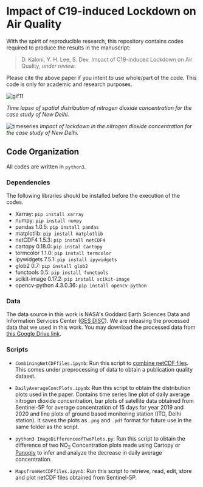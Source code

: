 # Impact of C19-induced Lockdown on Air Quality

With the spirit of reproducible research, this repository contains codes required to produce the results in the manuscript:
    
> D. Kaloni, Y. H. Lee, S. Dev, Impact of C19-induced Lockdown on Air Quality, *under review*.
    
Please cite the above paper if you intent to use whole/part of the code. This code is only for academic and research purposes.

![gif11](https://user-images.githubusercontent.com/62281372/89396679-79c97480-d72c-11ea-9ac2-424ee965f33b.gif)

*Time lapse of spatial distribution of nitrogen dioxide concentration for the case study of New Delhi.*

![timeseries](https://user-images.githubusercontent.com/62281372/87881577-da13a300-ca17-11ea-8785-1cc321c4cffd.jpg)
*Impact of lockdown in the nitrogen dioxide concentration for the case study of New Delhi.*

 ## Code Organization
 All codes are written in `python3`.
 
 ### Dependencies
 The following libraries should be installed before the execution of the codes.
 + Xarray: `pip install xarray`
 + numpy: `pip install numpy`
 + pandas 1.0.5: `pip install pandas`
 + matplotlib: `pip install matplotlib`
 + netCDF4 1.5.3: `pip install netCDF4`
 + cartopy 0.18.0: `pip instal Cartopy`
 + termcolor 1.1.0: `pip install termcolor`
 + ipywidgets 7.5.1: `pip install ipywidgets`
 + glob2 0.7: `pip install glob2`
 + functools 0.5: `pip install functools`
 + scikit-image 0.17.2: `pip install scikit-image`
 + opencv-python 4.3.0.36: `pip install opencv-python`
 
### Data
The data source in this work is NASA's Goddard Earth Sciences Data and Information Services Center ([GES DISC](https://disc.gsfc.nasa.gov/)). We are releasing the processed data that we used in this work. You may download the processed data from [this Google Drive link](https://drive.google.com/drive/folders/1mo6IYjHD1XFzmsdIrhZira2YxTLBOfSy?usp=sharing). 

### Scripts

 + `CombiningNetCDFfiles.ipynb`: Run this script to [combine netCDF files](http://nco.sourceforge.net/). This comes under preprocessing of data to obtain a publication quality dataset.  

+ `DailyAverageConcPlots.ipynb`: Run this script to obtain the distribution plots used in the paper. Contains time series line plot of daily average nitrogen dioxide concentration, bar plots of satellite data obtained from Sentinel-5P for average concentration of 15 days for year 2019 and 2020 and line plots of ground based monitoring station (ITO, Delhi station). It saves the plots as `.png` and `.pdf` format for future use in the same folder as the script.

+ `python3 ImageDifferenceofTwoPlots.py`: Run this script to obtain the difference of two NO<sub>2</sub> Concentration plots made using Cartopy or [Panoply](https://www.giss.nasa.gov/tools/panoply/) to infer and analyze the decrease in daily average concentration.

+ `MapsfromNetCDFfiles.ipynb`: Run this script to retrieve, read, edit, store and plot netCDF files obtained from Sentinel-5P.
